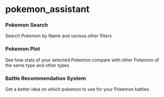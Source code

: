 # pokemon_assistant
### Pokemon Search
Search Pokemon by Name and various other filters
### Pokemon Plot
See how stats of your selected Pokemon compare with other Pokemon of the same type and other types
### Battle Recommendation System
Get a better idea on which pokemon to use for your Pokemon battles
